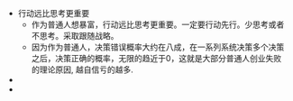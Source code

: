 - 行动远比思考更重要
	- 作为普通人想暴富，行动远比思考更重要。一定要行动先行。少思考或者不思考。采取跟随战略。
	- 因为作为普通人，决策错误概率大约在八成，在一系列系统决策多个决策之后，决策正确的概率，无限的趋近于0，这就是大部分普通人创业失败的理论原因, 越自信亏的越多.
-
-